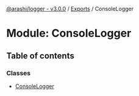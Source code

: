 [@arashi/logger - v3.0.0](../README.md) / [Exports](../modules.md) / ConsoleLogger

# Module: ConsoleLogger

## Table of contents

### Classes

- [ConsoleLogger](../classes/ConsoleLogger.ConsoleLogger-1.md)
